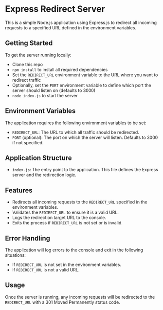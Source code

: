# Express Redirect Server

This is a simple Node.js application using Express.js to redirect all incoming requests to a specified URL defined in the environment variables.

## Getting Started

To get the server running locally:

- Clone this repo
- `npm install` to install all required dependencies
- Set the `REDIRECT_URL` environment variable to the URL where you want to redirect traffic
- Optionally, set the `PORT` environment variable to define which port the server should listen on (defaults to 3000)
- `node index.js` to start the server

## Environment Variables

The application requires the following environment variables to be set:

- `REDIRECT_URL`: The URL to which all traffic should be redirected.
- `PORT` (optional): The port on which the server will listen. Defaults to 3000 if not specified.

## Application Structure

- `index.js`: The entry point to the application. This file defines the Express server and the redirection logic.

## Features

- Redirects all incoming requests to the `REDIRECT_URL` specified in the environment variables.
- Validates the `REDIRECT_URL` to ensure it is a valid URL.
- Logs the redirection target URL to the console.
- Exits the process if `REDIRECT_URL` is not set or is invalid.

## Error Handling

The application will log errors to the console and exit in the following situations:

- If `REDIRECT_URL` is not set in the environment variables.
- If `REDIRECT_URL` is not a valid URL.

## Usage

Once the server is running, any incoming requests will be redirected to the `REDIRECT_URL` with a 301 Moved Permanently status code.
